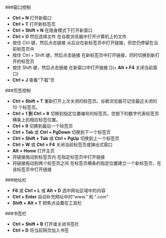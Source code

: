 ###窗口控制

+ **Ctrl + N** 打开新窗口 
+ **Ctrl + T** 打开新标签页 
+ **Ctrl + Shift + N** 在隐身模式下打开新窗口 
+ **Ctrl + O** 然后选择文件 在谷歌浏览器中打开计算机上的文件 
+ 按住 Ctrl 键，然后点击链接 从后台在新标签页中打开链接，但您仍停留在当前标签页中 
+ 按住 Ctrl + Shift 键，然后点击链接 在新标签页中打开链接，同时切换到新打开的标签页 
+ 按住 Shift 键，然后点击链接 在新窗口中打开链接 
[](+ **Alt + F4** 关闭当前窗口)
+ **Ctrl + J** 查看“下载”页 

###页签控制

+ **Ctrl + Shift + T** 重新打开上次关闭的标签页。谷歌浏览器可记住最近关闭的 10 个标签页。
+ **Ctrl + 1 到 Ctrl + 8** 切换到指定位置编号的标签页。您按下的数字代表标签页横条上的相应标签位置。 
+ **Ctrl + 9** 切换到最后一个标签页 
+ **Ctrl + Tab** 或 **Ctrl + PgDown** 切换到下一个标签页 
+ **Ctrl + Shift + Tab** 或 **Ctrl + PgUp** 切换到上一个标签页 
+ **Ctrl + W** 或 **Ctrl + F4** 关闭当前标签页或弹出式窗口 
+ **Alt + Home** 打开主页
+ 将链接拖动到标签页内 在指定标签页中打开链接 
+ 将链接拖动到两个标签页之间 在标签页横条的指定位置建立一个新标签页，在该标签页中打开链接 

###地址栏

+ **F6** 或 **Ctrl + L** 或 **Alt + D** 选中网址区域中的内容
+ **Ctrl + Enter** 自动补充网址中的"www." 和 ".com"
+ **Shift + Alt + T** 把焦点设置在工具栏
 
###书签栏
 
+ **Ctrl + Shift + B** 打开或关闭书签栏
+ **Ctrl + D** 将当前网页加入书签
